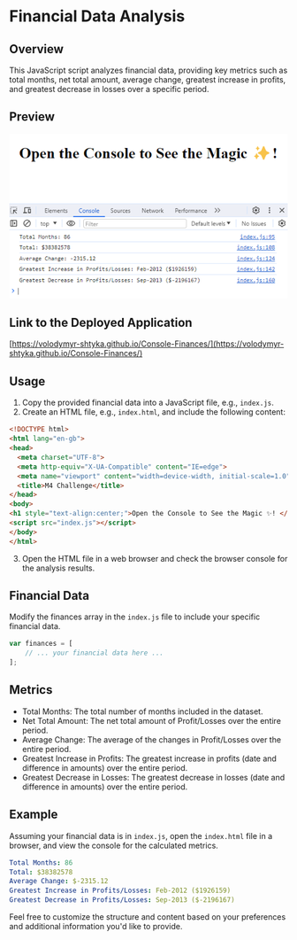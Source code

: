 # Financial Data Analysis

## Overview

This JavaScript script analyzes financial data, providing key metrics such as total months, net total amount, average
change, greatest increase in profits, and greatest decrease in losses over a specific period.

## Preview

![Website Preview](./images/screencapture.png)

## Link to the Deployed Application

[https://volodymyr-shtyka.github.io/Console-Finances/](https://volodymyr-shtyka.github.io/Console-Finances/)

## Usage

1. Copy the provided financial data into a JavaScript file, e.g., `index.js`.
2. Create an HTML file, e.g., `index.html`, and include the following content:

```html
<!DOCTYPE html>
<html lang="en-gb">
<head>
  <meta charset="UTF-8">
  <meta http-equiv="X-UA-Compatible" content="IE=edge">
  <meta name="viewport" content="width=device-width, initial-scale=1.0">
  <title>M4 Challenge</title>
</head>
<body>
<h1 style="text-align:center;">Open the Console to See the Magic ✨! </h1>
<script src="index.js"></script>
</body>
</html>
```

3. Open the HTML file in a web browser and check the browser console for the analysis results.

## Financial Data

Modify the finances array in the `index.js` file to include your specific financial data.

```javascript
var finances = [
    // ... your financial data here ...
];
```

## Metrics

- Total Months: The total number of months included in the dataset.
- Net Total Amount: The net total amount of Profit/Losses over the entire period.
- Average Change: The average of the changes in Profit/Losses over the entire period.
- Greatest Increase in Profits: The greatest increase in profits (date and difference in amounts) over the entire
  period.
- Greatest Decrease in Losses: The greatest decrease in losses (date and difference in amounts) over the entire period.

## Example

Assuming your financial data is in `index.js`, open the `index.html` file in a browser, and view the console for the
calculated metrics.

```yaml
Total Months: 86
Total: $38382578
Average Change: $-2315.12
Greatest Increase in Profits/Losses: Feb-2012 ($1926159)
Greatest Decrease in Profits/Losses: Sep-2013 ($-2196167)
```

Feel free to customize the structure and content based on your preferences and additional information you'd like to
provide.